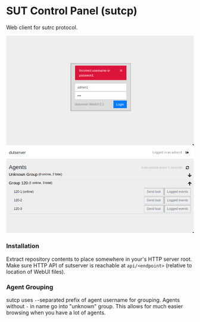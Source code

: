 # SUT Control Panel (sutcp)

Web client for sutrc protocol.

![Login Window Screenshot](_screenshots/login.png)
![Dashboard Screenshot](_screenshots/dashboard.png)

### Installation

Extract repository contents to place somewhere in your's HTTP server root.
Make sure HTTP API of sutserver is reachable at `api/<endpoint>` (relative
to location of WebUI files).

### Agent Grouping

sutcp uses `-`-separated prefix of agent username for grouping. Agents without `-` in name go into
"unknown" group. This allows for much easier browsing when you have a lot of agents.
